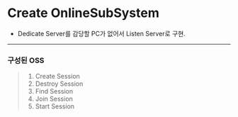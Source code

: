 # Create OnlineSubSystem

- Dedicate Server를 감당할 PC가 없어서 Listen Server로 구현.

----------

### 구성된 OSS
 >   1. Create Session
 >   2. Destroy Session
 >   3. Find Session
 >   4. Join Session
 >   5. Start Session
